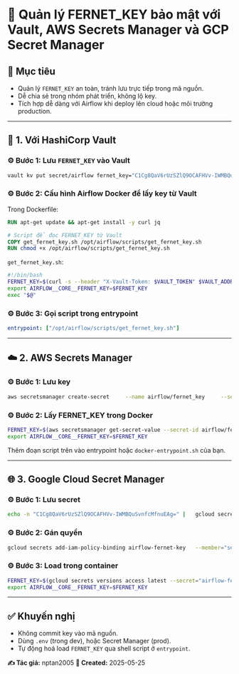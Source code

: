 
# 🔐 Quản lý FERNET_KEY bảo mật với Vault, AWS Secrets Manager và GCP Secret Manager

## 📌 Mục tiêu

- Quản lý `FERNET_KEY` an toàn, tránh lưu trực tiếp trong mã nguồn.
- Dễ chia sẻ trong nhóm phát triển, không lộ key.
- Tích hợp dễ dàng với Airflow khi deploy lên cloud hoặc môi trường production.

---

## 🔑 1. Với HashiCorp Vault

### ⚙️ Bước 1: Lưu `FERNET_KEY` vào Vault

```bash
vault kv put secret/airflow fernet_key="C1Cg8QaV6rUzSZlQ9OCAFHVv-IWMBQuSvnfcMfnuEAg="
```

### ⚙️ Bước 2: Cấu hình Airflow Docker để lấy key từ Vault

Trong Dockerfile:

```Dockerfile
RUN apt-get update && apt-get install -y curl jq

# Script để đọc FERNET_KEY từ Vault
COPY get_fernet_key.sh /opt/airflow/scripts/get_fernet_key.sh
RUN chmod +x /opt/airflow/scripts/get_fernet_key.sh
```

`get_fernet_key.sh`:

```bash
#!/bin/bash
FERNET_KEY=$(curl -s --header "X-Vault-Token: $VAULT_TOKEN" $VAULT_ADDR/v1/secret/data/airflow | jq -r '.data.data.fernet_key')
export AIRFLOW__CORE__FERNET_KEY=$FERNET_KEY
exec "$@"
```

### ⚙️ Bước 3: Gọi script trong entrypoint
```yaml
entrypoint: ["/opt/airflow/scripts/get_fernet_key.sh"]
```

---

## ☁️ 2. AWS Secrets Manager

### ⚙️ Bước 1: Lưu key

```bash
aws secretsmanager create-secret     --name airflow/fernet_key     --secret-string "C1Cg8QaV6rUzSZlQ9OCAFHVv-IWMBQuSvnfcMfnuEAg="
```

### ⚙️ Bước 2: Lấy FERNET_KEY trong Docker

```bash
FERNET_KEY=$(aws secretsmanager get-secret-value --secret-id airflow/fernet_key --query SecretString --output text)
export AIRFLOW__CORE__FERNET_KEY=$FERNET_KEY
```

Thêm đoạn script trên vào entrypoint hoặc `docker-entrypoint.sh` của bạn.

---

## 🌐 3. Google Cloud Secret Manager

### ⚙️ Bước 1: Lưu secret

```bash
echo -n "C1Cg8QaV6rUzSZlQ9OCAFHVv-IWMBQuSvnfcMfnuEAg=" |   gcloud secrets create airflow-fernet-key --data-file=-
```

### ⚙️ Bước 2: Gán quyền

```bash
gcloud secrets add-iam-policy-binding airflow-fernet-key   --member="serviceAccount:your-service-account@project.iam.gserviceaccount.com"   --role="roles/secretmanager.secretAccessor"
```

### ⚙️ Bước 3: Load trong container

```bash
FERNET_KEY=$(gcloud secrets versions access latest --secret="airflow-fernet-key")
export AIRFLOW__CORE__FERNET_KEY=$FERNET_KEY
```

---

## ✅ Khuyến nghị

- Không commit key vào mã nguồn.
- Dùng `.env` (trong dev), hoặc Secret Manager (prod).
- Tự động hoá load `FERNET_KEY` qua shell script ở `entrypoint`.

**✍️ Tác giả:** nptan2005
**📅 Created:** 2025-05-25
